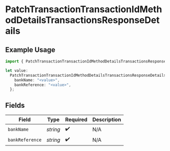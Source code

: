 # PatchTransactionTransactionIdMethodDetailsTransactionsResponseDetails

## Example Usage

```typescript
import { PatchTransactionTransactionIdMethodDetailsTransactionsResponseDetails } from "jani-payments/models/operations";

let value:
  PatchTransactionTransactionIdMethodDetailsTransactionsResponseDetails = {
    bankName: "<value>",
    bankReference: "<value>",
  };
```

## Fields

| Field              | Type               | Required           | Description        |
| ------------------ | ------------------ | ------------------ | ------------------ |
| `bankName`         | *string*           | :heavy_check_mark: | N/A                |
| `bankReference`    | *string*           | :heavy_check_mark: | N/A                |